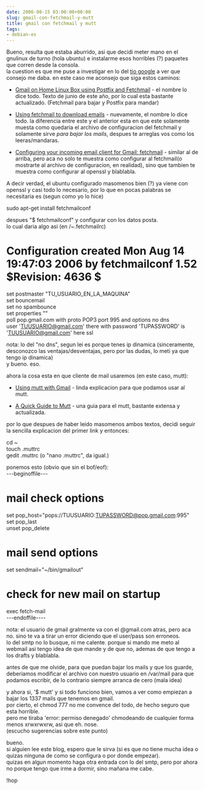 ```yaml
---  
date: 2006-08-15 03:00:00+00:00  
slug: gmail-con-fetchmail-y-mutt  
title: gmail con fetchmail y mutt  
tags:  
- debian-es  
---  
```

  
Bueno, resulta que estaba aburrido, asi que decidi meter mano en el gnulinux de turno (hola ubuntu) e instalarme esos horribles (?) paquetes que corren desde la consola.  
la cuestion es que me puse a investigar en lo del [tio google](http://www.google.com/search?q=fetchmail+gmail) a ver que consejo me daba. en este caso me aconsejo que siga estos caminos:    
    
* [Gmail on Home Linux Box using Postfix and Fetchmail](http://souptonuts.sourceforge.net/postfix_tutorial.html) - el nombre lo dice todo. Texto de junio de este año, por lo cual esta bastante actualizado. (Fetchmail para bajar y Postfix para mandar)    
    
* [Using fetchmail to download emails](http://linuxhelp.blogspot.com/2005/05/using-fetchmail-to-download-emails.html) - nuevamente, el nombre lo dice todo. la diferencia entre este y el anterior esta en que este solamente muesta como quedaria el archivo de configuracion del fetchmail y solamente sirve _para bajar los mails_, despues te arreglas vos como los leeras/mandaras.    
    
* [Configuring your incoming email client for Gmail: fetchmail](http://download.gna.org/hpr/fetchmail/FAQ/gmail-pop-howto.html) - similar al de arriba, pero aca no solo te muestra como configurar al fetchmail(o mostrarte al archivo de configuracion, en realidad), sino que tambien te muestra como configurar al openssl y blablabla.    
    
A decir verdad, el ubuntu configurado masomenos bien (?)  ya viene con openssl y casi todo lo necesario, por lo que en pocas palabras se necesitaria es (segun como yo lo hice)    
    
sudo apt-get install fetchmailconf    
    
despues "$ fetchmailconf" y configurar con los datos posta.    
lo cual daria algo asi (en /~.fetchmailrc)    
    
# Configuration created Mon Aug 14 19:47:03 2006 by fetchmailconf 1.52 $Revision: 4636 $    
set postmaster "TU_USUARIO_EN_LA_MAQUINA"    
set bouncemail    
set no spambounce    
set properties ""    
poll pop.gmail.com with proto POP3 port 995 and options no dns    
user 'TUUSUARIO@gmail.com' there with password 'TUPASSWORD' is 'TUUSUARIO@gmail.com' here ssl    
    
nota: lo del "no dns", segun lei es porque tenes ip dinamica (sinceramente, desconozco las ventajas/desventajas, pero por las dudas, lo meti ya que tengo ip dinamica)    
y bueno. eso.    
    
ahora la cosa esta en que cliente de mail usaremos (en este caso, mutt):    
* [Using mutt with Gmail](http://mogrify.homelinux.org/2006/01/03/using-mutt-with-gmail/) - linda explicacion para que podamos usar al mutt.    
    
* [A Quick Guide to Mutt](http://home.nyc.rr.com/computertaijutsu/mutt.html) - una guia para el mutt, bastante extensa y actualizada.    
    
por lo que despues de haber leido masomenos ambos textos, decidi seguir la sencilla explicacion del primer link y entonces:    
    
cd ~    
touch .muttrc    
gedit .muttrc (o "nano .muttrc", da igual.)    
    
ponemos esto (obvio que sin el bof/eof):    
---beginoffile---    
# mail check options    
set pop_host="pops://TUUSUARIO:TUPASSWORD@pop.gmail.com:995"    
set pop_last    
unset pop_delete    
# mail send options    
set sendmail="~/bin/gmailout"    
# check for new mail on startup    
exec fetch-mail    
---endoffile----    
    
nota: el usuario de gmail gralmente va con el @gmail.com atras, pero aca no. sino te va a tirar un error diciendo que el user/pass son erroneos.    
lo del smtp no lo busque, ni me calente. porque si mando me meto al webmail asi tengo idea de que mande y de que no, ademas de que tengo a los drafts y blablabla.    
    
antes de que me olvide, para que puedan bajar los mails y que los guarde, deberiamos modificar el archivo con nuestro usuario en /var/mail para que podamos escribir, de lo contrario siempre arranca de cero (mala idea)  
    
y ahora si, '$ mutt' y si todo funciono bien, vamos a ver como empiezan a bajar los 1337 mails que tenemos en gmail.    
por cierto, el chmod 777 no me convence del todo, de hecho seguro que esta horrible.    
pero me tiraba 'error: permiso denegado' chmodeando de cualquier forma menos xrwxrwxrw, asi que eh. nose.    
(escucho sugerencias sobre este punto)    
    
bueno.    
si alguien lee este blog, espero que le sirva (si es que no tiene mucha idea o quizas ninguna de como se configura o por donde empezar).    
quizas en algun momento haga otra entrada con lo del smtp, pero por ahora no porque tengo que irme a dormir, sino mañana me cabe.    
    
!hop  
